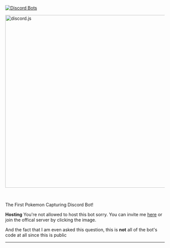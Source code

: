 <a href="https://discordbots.org/bot/330488924449275916?utm_source=widget">
  <img src="https://discordbots.org/api/widget/status/330488924449275916.png" alt="Discord Bots" />

</a>
  <br />
  <p>
    <a href="https://discord.gg/3Chh8gu"><img src="https://images-ext-2.discordapp.net/external/GJQfVWAq3XWpcfyqmQPYNWysJbbYMBFdmjTR6kPzQW4/http/i.imgur.com/gdoTNNy.png" width="546" alt="discord.js" /></a>
  </p>
  <br />



The First Pokemon Capturing Discord Bot!

**Hosting**
You're not allowed to host this bot sorry. You can invite me [here](https://discordapp.com/oauth2/authorize?client_id=330488924449275916&scope=bot&permissions=268746822) or join the offical server by clicking the image. 

And the fact that I am even asked this question, this is **not** all of the bot's code at all since this is public
<!-- [![](https://discordapp.com/api/guilds/334745231163654145/embed.png?style=banner2)](https://discord.gg/3Chh8gu) -->
 
 ---
<!-- "Discord", "Discord App", and any associated logos are registered trademarks of Hammer & Chisel, inc. -->
